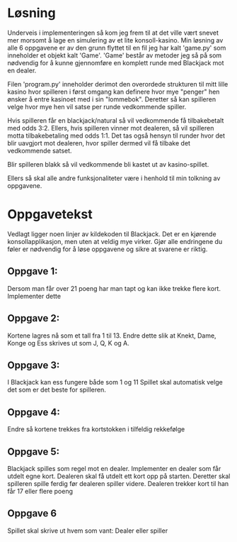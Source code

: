 # Løsning
Underveis i implementeringen så kom jeg frem til at det ville vært snevet mer morsomt å
lage en simulering av et lite konsoll-kasino. Min løsning av alle 6 oppgavene er av den grunn
flyttet til en fil jeg har kalt 'game.py' som inneholder et objekt kalt 'Game'. 'Game' består av 
metoder jeg så på som nødvendig for å kunne gjennomføre en komplett runde med Blackjack mot en
dealer.

Filen 'program.py' inneholder derimot den overordede strukturen til mitt lille kasino hvor spilleren
i først omgang kan definere hvor mye "penger" hen ønsker å entre kasinoet med i sin "lommebok". 
Deretter så kan spilleren velge hvor mye hen vil satse per runde vedkommende spiller. 

Hvis spilleren får en blackjack/natural så vil vedkommende få tilbakebetalt med odds 3:2. Ellers,
hvis spilleren vinner mot dealeren, så vil spilleren motta tilbakebetaling med odds 1:1. Det tas
også hensyn til runder hvor det blir uavgjort mot dealeren, hvor spiller dermed vil få tilbake det
vedkommende satset.

Blir spilleren blakk så vil vedkommende bli kastet ut av kasino-spillet.

Ellers så skal alle andre funksjonaliteter være i henhold til min tolkning av oppgavene.

# Oppgavetekst
Vedlagt ligger noen linjer av kildekoden til Blackjack. Det er en kjørende konsollapplikasjon, men uten at veldig mye virker. Gjør alle endringene du føler er nødvendig for å løse oppgavene og sikre at svarene er riktig.

## Oppgave 1:
Dersom man får over 21 poeng har man tapt og kan ikke trekke flere kort. Implementer dette

## Oppgave 2:
Kortene lagres nå som et tall fra 1 til 13. Endre dette slik at Knekt, Dame, Konge og Ess skrives ut som J, Q, K og A.

## Oppgave 3:
I Blackjack kan ess fungere både som 1 og 11 Spillet skal automatisk velge det som er det beste for spilleren. 

## Oppgave 4:
Endre så kortene trekkes fra kortstokken i tilfeldig rekkefølge

## Oppgave 5:
Blackjack spilles som regel mot en dealer. Implementer en dealer som får utdelt egne kort. Dealeren skal få utdelt ett kort opp på starten. Deretter skal spilleren spille ferdig før dealeren spiller videre. Dealeren trekker kort til han får 17 eller flere poeng

## Oppgave 6
Spillet skal skrive ut hvem som vant: Dealer eller spiller